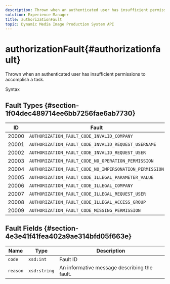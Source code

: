 ```yaml
---
description: Thrown when an authenticated user has insufficient permissions to accomplish a task.
solution: Experience Manager
title: authorizationFault
topic: Dynamic Media Image Production System API
---
```


# authorizationFault{#authorizationfault}

Thrown when an authenticated user has insufficient permissions to accomplish a task.

 Syntax 

## Fault Types {#section-1f04dec489714ee6bb7256fae6ab7730}

|  ID  | Fault  |
|---|---|
|  20000  | `AUTHORIZATION_FAULT_CODE_INVALID_COMPANY`  |
|  20001  | `AUTHORIZATION_FAULT_CODE_INVALID_REQUEST_USERNAME`  |
|  20002  | `AUTHORIZATION_FAULT_CODE_INVALID_REQUEST_USER`  |
|  20003  | `AUTHORIZATION_FAULT_CODE_NO_OPERATION_PERMISSION`  |
|  20004  | `AUTHORIZATION_FAULT_CODE_NO_IMPERSONATION_PERMISSION`  |
|  20005  | `AUTHORIZATION_FAULT_CODE_ILLEGAL_PARAMETER_VALUE`  |
|  20006  | `AUTHORIZATION_FAULT_CODE_ILLEGAL_COMPANY`  |
|  20007  | `AUTHORIZATION_FAULT_CODE_ILLEGAL_REQUEST_USER`  |
|  20008  | `AUTHORIZATION_FAULT_CODE_ILLEGAL_ACCESS_GROUP`  |
|  20009  | `AUTHORIZATION_FAULT_CODE_MISSING_PERMISSION`  |

## Fault Fields {#section-4e3e41f41fea402a9ae314bfd05f663e}

|  Name  | Type  | Description  |
|---|---|---|
|  `code`  | `xsd:int`  | Fault ID  |
|  `reason`  | `xsd:string`  | An informative message describing the fault.  |

